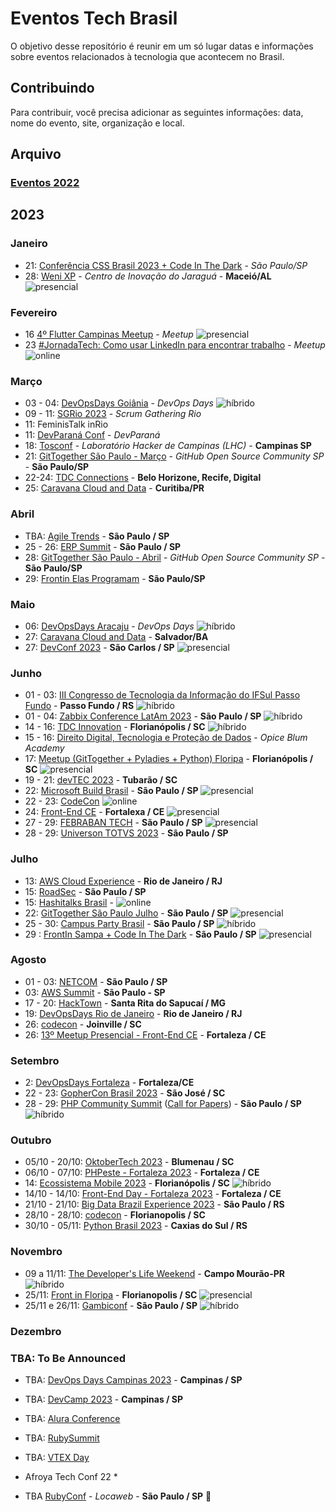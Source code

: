 # Eventos Tech Brasil

O objetivo desse repositório é reunir em um só lugar datas e informações sobre eventos relacionados à tecnologia que acontecem no Brasil.

## Contribuindo

Para contribuir, você precisa adicionar as seguintes informações: data, nome do evento, site, organização e local.

## Arquivo
### [Eventos 2022](https://github.com/Abacatinhos/eventos-tech-brasil/blob/main/arquivo/2022.md) 


## 2023
### Janeiro
 <!-- JANEIRO:START -->
* 21: [Conferência CSS Brasil 2023 + Code In The Dark](https://www.sympla.com.br/evento/conferencia-css-brasil-2023-code-in-the-dark/1759146?token=4d0fd49e61b2183a842e6f8555dc262a&utm_campaign=inscricao_conferencia_css_brasil&utm_medium=email&utm_source=RD+Station) - *São Paulo/SP*
* 28: [Weni XP](https://doity.com.br/weni-xp#about) - *Centro de Inovação do Jaraguá* - **Maceió/AL** ![presencial](https://img.shields.io/static/v1?label=&message=presencial&color=darkblue)
<!-- JANEIRO:END -->
### Fevereiro
<!-- FEVEREIRO:START -->
* 16 [4º Flutter Campinas Meetup](https://www.meetup.com/flutter-campinas/events/290984453/) - *Meetup* ![presencial](https://img.shields.io/static/v1?label=&message=presencial&color=darkblue)
* 23 [#JornadaTech: Como usar LinkedIn para encontrar trabalho](https://www.meetup.com/microsoft-reactor-sao-paulo/events/290284584/) - *Meetup* ![online](https://img.shields.io/static/v1?label=&message=online&color=green)
<!-- FEVEREIRO:END -->
### Março
<!-- MARÇO:START -->
* 03 - 04: [DevOpsDays Goiânia](https://devopsdays.org/events/2023-goiania/welcome/) - *DevOps Days* ![híbrido](https://img.shields.io/static/v1?label=&message=h%C3%ADbrido&color=blue)
* 09 - 11: [SGRio 2023](https://scrumrio.com/) - *Scrum Gathering Rio*
* 11: FeminisTalk  inRio
* 11: [DevParaná Conf](https://devpr.org/) - *DevParaná*
* 18: [Tosconf](https://tosconf.lhc.net.br/) - *Laboratório Hacker de Campinas (LHC)* - **Campinas  SP**
* 21: [GitTogether São Paulo - Março](https://www.meetup.com/pt-BR/githubbrasil/events/292129639/) - *GitHub Open Source Community SP* - **São Paulo/SP**
* 22-24: [TDC Connections](https://thedevconf.com/tdc/2023/connections/) - **Belo Horizone, Recife, Digital**
* 25: [Caravana Cloud and Data](https://www.even3.com.br/caravana-cloud-and-data-edicao-curitiba-2023-presencial-310148/) - **Curitiba/PR**
<!-- MARÇO:END -->
### Abril
<!-- ABRIL:START -->
* TBA: [Agile Trends](https://agiletrendsbr.com/) - **São Paulo / SP**
* 25 - 26: [ERP Summit](https://www.erpsummit.com.br/) - **São Paulo / SP**
* 28: [GitTogether São Paulo - Abril](https://aka.ms/GitHubOpenSourceCommunity) - *GitHub Open Source Community SP* - **São Paulo/SP**
* 29: [Frontin Elas Programam](https://www.eventbrite.com.br/e/frontin-elas-programam-2023-tickets-570948140257) - **São Paulo/SP**
<!-- ABRIL:END -->

### Maio
<!-- MAIO:START -->
* 06: [DevOpsDays Aracaju](https://devopsdays.org/events/2023-aracaju/welcome/) - *DevOps Days* ![híbrido](https://img.shields.io/static/v1?label=&message=h%C3%ADbrido&color=blue)
* 27: [Caravana Cloud and Data](https://www.even3.com.br/caravana-cloud-and-data-edicao-curitiba-2023-presencial-310148/) - **Salvador/BA**
* 27: [DevConf 2023](https://devconf.com.br/) - **São Carlos / SP** ![presencial](https://img.shields.io/static/v1?label=&message=presencial&color=darkblue)
<!-- MAIO:END -->

### Junho
<!-- JUNHO:START -->
* 01 - 03: [III Congresso de Tecnologia da Informação do IFSul Passo Fundo](https://congressoti.passofundo.ifsul.edu.br/) - **Passo Fundo / RS** ![híbrido](https://img.shields.io/static/v1?label=&message=h%C3%ADbrido&color=blue)
* 01 - 04: [Zabbix Conference LatAm 2023](https://www.zabbix.com/br/events/conference_latam_2023) - **São Paulo / SP** ![híbrido](https://img.shields.io/static/v1?label=&message=h%C3%ADbrido&color=blue)
* 14 - 16: [TDC Innovation](https://thedevconf.com/tdc/2023/innovation/) - **Florianópolis / SC** ![híbrido](https://img.shields.io/static/v1?label=&message=h%C3%ADbrido&color=blue) 
* 15 - 16: [Direito Digital, Tecnologia e Proteção de Dados](https://cddtpd.com.br) - *Opice Blum Academy*
* 17: [Meetup (GitTogether + Pyladies + Python) Floripa](https://www.meetup.com/githubbrasil/events/293939708/) - **Florianópolis / SC** ![presencial](https://img.shields.io/static/v1?label=&message=presencial&color=darkblue)
* 19 - 21: [devTEC 2023](https://www.devtec.com.br/) - **Tubarão / SC**
* 22: [Microsoft Build Brasil](https://msevents.microsoft.com/event?id=2695088650&amp;wt.mc_id=AID3058360_QSG_SCL_643461) - **São Paulo / SP** ![presencial](https://img.shields.io/static/v1?label=&message=presencial&color=darkblue)
* 22 - 23: [CodeCon](https://www.codecon.dev/) ![online](https://img.shields.io/static/v1?label=&message=online&color=green)
* 24: [Front-End CE](https://frontendce.com.br/) - **Fortalexa / CE** ![presencial](https://img.shields.io/static/v1?label=&message=presencial&color=darkblue)
* 27 - 29: [FEBRABAN TECH](https://www.febrabantech.com/sobre) - **São Paulo / SP** ![presencial](https://img.shields.io/static/v1?label=&message=presencial&color=darkblue)
* 28 - 29: [Universon TOTVS 2023](https://universo.totvs.com/) - **São Paulo / SP**


<!-- JUNHO:END -->

### Julho
<!-- JULHO:START -->
* 13: [AWS Cloud Experience](https://aws.amazon.com/pt/events/cloudexperience/) - **Rio de Janeiro / RJ**
* 15: [RoadSec](https://www.roadsec.com.br/) - **São Paulo / SP**
* 15: [Hashitalks Brasil](https://events.hashicorp.com/hashitalksbrasil) - ![online](https://img.shields.io/static/v1?label=&message=online&color=green)
* 22: [GitTogether São Paulo Julho](https://www.meetup.com/pt-BR/githubbrasil/events/294062322/) - **São Paulo / SP** ![presencial](https://img.shields.io/static/v1?label=&message=presencial&color=darkblue)
* 25 - 30: [Campus Party Brasil](https://brasil.campus-party.org/cpbr15/) - **São Paulo / SP** ![híbrido](https://img.shields.io/static/v1?label=&message=h%C3%ADbrido&color=blue)
* 29 : [FrontIn Sampa + Code In The Dark](https://www.eventbrite.com.br/e/frontin-sampa-2023-code-in-the-dark-tickets-574922567877) - **São Paulo / SP** ![presencial](https://img.shields.io/static/v1?label=&message=presencial&color=darkblue)
<!-- JULHO:END -->

### Agosto
<!-- AGOSTO:START -->
* 01 - 03: [NETCOM](https://netcom2023.com.br/congresso/) - **São Paulo / SP**
* 03: [AWS Summit](https://aws.amazon.com/pt/events/summits/sao-paulo/) - **São Paulo - SP**
* 17 - 20: [HackTown](https://hacktown.com.br/) - **Santa Rita do Sapucaí / MG**
* 19: [DevOpsDays Rio de Janeiro](https://devopsdays.org/events/2023-rio-de-janeiro) - **Rio de Janeiro / RJ**
* 26: [codecon<summit>](https://www.codecon.dev/summit) - **Joinville / SC**
* 26: [13º Meetup Presencial - Front-End CE](https://www.eventbrite.com.br/e/13o-meetup-presencial-front-end-ce-clojure-ux-e-testes-tickets-695305255737) - **Fortaleza / CE**
<!-- AGOSTO:END -->

### Setembro
<!-- SETEMBRO:START -->
* 2: [DevOpsDays Fortaleza](https://devopsdays.org/events/2023-fortaleza) - **Fortaleza/CE**
* 22 - 23: [GopherCon Brasil 2023](https://www.sympla.com.br/evento/gophercon-brasil-2023/1733229?lang=PT) - **São José / SC**
* 28 - 29: [PHP Community Summit](https://php.locaweb.com.br) ([Call for Papers](https://bit.ly/cfp-phpcs-2023)) - **São Paulo / SP** ![híbrido](https://img.shields.io/static/v1?label=&message=h%C3%ADbrido&color=blue)
<!-- SETEMBRO:END -->

### Outubro
<!-- OUTUBRO:START -->
* 05/10 - 20/10: [OktoberTech 2023](https://www.sympla.com.br/evento/oktobertech-2023/2143316?) - **Blumenau / SC**
* 06/10 - 07/10: [PHPeste - Fortaleza 2023](https://phpeste.org/) - **Fortaleza / CE**
* 14: [Ecossistema Mobile 2023](https://www.eventbrite.com/e/ecossistema-mobile-tickets-699686811087?aff=oddtdtcreator) - **Florianópolis / SC** ![híbrido](https://img.shields.io/static/v1?label=&message=h%C3%ADbrido&color=blue)
* 14/10 - 14/10: [Front-End Day - Fortaleza 2023](https://www.frontendday.com.br/) - **Fortaleza / CE**
* 21/10 - 21/10: [Big Data Brazil Experience 2023](https://www.sympla.com.br/evento/big-data-brazil-experience-2023/1764670?gclid=CjwKCAjwg-GjBhBnEiwAMUvNWyjIP4h5lXM4nWTjdrTpnreUQceCoxWKtmHpsiY1fRnXO_ayb_yjyBoCcz8QAvD_BwE) - **São Paulo / RS**
* 28/10 - 28/10: [codecon<feature>](https://www.codecon.dev/feature) - **Florianopolis / SC**
* 30/10 - 05/11: [Python Brasil 2023](https://2023.pythonbrasil.org.br/) - **Caxias do Sul / RS**
<!-- OUTUBRO:END -->

### Novembro
<!-- NOVEMBRO:START -->
* 09 a 11/11: [The Developer's Life Weekend](https://weekend.developerslife.tech/) - **Campo Mourão-PR** ![híbrido](https://img.shields.io/static/v1?label=&message=h%C3%ADbrido&color=blue)
* 25/11: [Front in Floripa](https://frontin.floripa.br/) - **Florianopolis / SC** ![presencial](https://img.shields.io/static/v1?label=&message=presencial&color=darkblue)
 * 25/11 e 26/11: [Gambiconf](https://gambiconf.dev/) - **São Paulo / SP** ![híbrido](https://img.shields.io/static/v1?label=&message=h%C3%ADbrido&color=blue)
<!-- NOVEMBRO:END -->

### Dezembro
<!-- DEZEMBRO:START -->
<!-- DEZEMBRO:END -->


### TBA: To Be Announced

* TBA: [DevOps Days Campinas 2023](https://devopsdays.org/events/2019-campinas/welcome/) - **Campinas / SP**
* TBA: [DevCamp 2023](https://devcamp.co/) - **Campinas / SP**
* TBA: [Alura Conference](https://www.devleaders.com.br/)

* TBA: [RubySummit](https://ruby.com.br/)
* TBA: [VTEX Day](https://vtexday.vtex.com/)
* Afroya Tech Conf 22 *
* TBA [RubyConf](https://www.rubyconf.com.br/) - *Locaweb* - **São Paulo / SP** 🥑
